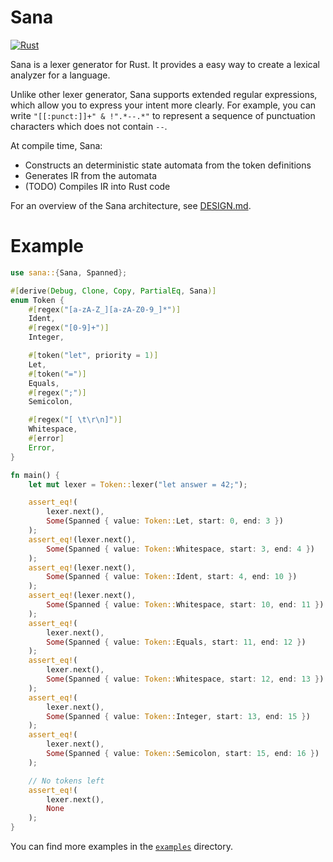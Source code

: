 # Sana
[![Rust](https://github.com/suhr/sana/workflows/Rust/badge.svg)](https://github.com/suhr/sana/actions?query=branch%3Amaster)

Sana is a lexer generator for Rust. It provides a easy way to create a lexical analyzer for a language.

Unlike other lexer generator, Sana supports extended regular expressions, which allow you to express your intent more clearly. For example, you can write `"[[:punct:]]+" & !".*--.*"` to represent a sequence of punctuation characters which does not contain `--`.

At compile time, Sana:

- Constructs an deterministic state automata from the token definitions
- Generates IR from the automata
- (TODO) Compiles IR into Rust code

For an overview of the Sana architecture, see [DESIGN.md](./DESIGN.md).

# Example

```rust
use sana::{Sana, Spanned};

#[derive(Debug, Clone, Copy, PartialEq, Sana)]
enum Token {
    #[regex("[a-zA-Z_][a-zA-Z0-9_]*")]
    Ident,
    #[regex("[0-9]+")]
    Integer,

    #[token("let", priority = 1)]
    Let,
    #[token("=")]
    Equals,
    #[regex(";")]
    Semicolon,

    #[regex("[ \t\r\n]")]
    Whitespace,
    #[error]
    Error,
}

fn main() {
    let mut lexer = Token::lexer("let answer = 42;");

    assert_eq!(
        lexer.next(),
        Some(Spanned { value: Token::Let, start: 0, end: 3 })
    );
    assert_eq!(lexer.next(),
        Some(Spanned { value: Token::Whitespace, start: 3, end: 4 })
    );
    assert_eq!(lexer.next(),
        Some(Spanned { value: Token::Ident, start: 4, end: 10 })
    );
    assert_eq!(lexer.next(),
        Some(Spanned { value: Token::Whitespace, start: 10, end: 11 })
    );
    assert_eq!(
        lexer.next(),
        Some(Spanned { value: Token::Equals, start: 11, end: 12 })
    );
    assert_eq!(
        lexer.next(),
        Some(Spanned { value: Token::Whitespace, start: 12, end: 13 })
    );
    assert_eq!(
        lexer.next(),
        Some(Spanned { value: Token::Integer, start: 13, end: 15 })
    );
    assert_eq!(
        lexer.next(),
        Some(Spanned { value: Token::Semicolon, start: 15, end: 16 })
    );

    // No tokens left
    assert_eq!(
        lexer.next(),
        None
    );
}
```

You can find more examples in the [`examples`](./examples) directory.
